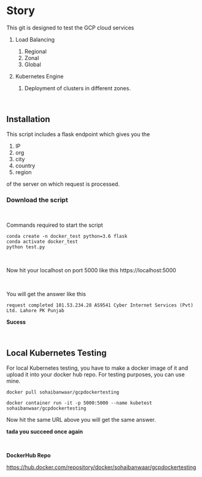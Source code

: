 # Story

This git is designed to test the GCP cloud services

1. Load Balancing 
    1. Regional
    2. Zonal
    3. Global

2. Kubernetes Engine
    1. Deployment of clusters in different zones.

<br>

## Installation
This script includes a flask endpoint which gives you the 

1. IP
2. org
3. city
4. country
5. region

of the server on which request is processed.


### Download the script
<br>

Commands required to start the script
<br>

```
conda create -n docker_test python=3.6 flask
conda activate docker_test
python test.py
```

<br>

Now hit your localhost on port 5000 like this https://localhost:5000

<br>

You will get the answer like this

```
request completed 101.53.234.28 AS9541 Cyber Internet Services (Pvt) Ltd. Lahore PK Punjab
```

**Sucess**

<br>


## Local Kubernetes Testing

For local Kubernetes testing, you have to make a docker image of it and upload it into your docker hub repo. For testing purposes, you can use mine.

```
docker pull sohaibanwaar/gcpdockertesting

docker container run -it -p 5000:5000 --name kubetest sohaibanwaar/gcpdockertesting
```

Now hit the same URL above you will get the same answer.

**tada you succeed once again**

<br>

**DockerHub Repo**

https://hub.docker.com/repository/docker/sohaibanwaar/gcpdockertesting


